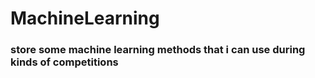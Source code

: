 # MachineLearning
###  store some machine learning methods that i can use during kinds of competitions
# 
